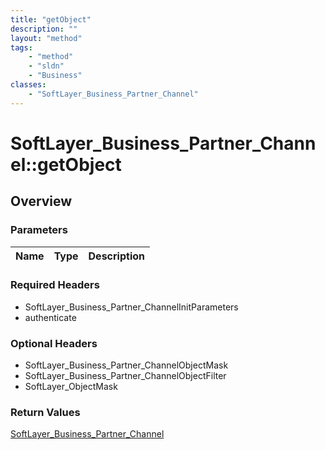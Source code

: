 ```yaml
---
title: "getObject"
description: ""
layout: "method"
tags:
    - "method"
    - "sldn"
    - "Business"
classes:
    - "SoftLayer_Business_Partner_Channel"
---
```

# SoftLayer_Business_Partner_Channel::getObject
## Overview 


### Parameters 
|Name | Type | Description |
| --- | --- | --- |


### Required Headers
* SoftLayer_Business_Partner_ChannelInitParameters
* authenticate

### Optional Headers
* SoftLayer_Business_Partner_ChannelObjectMask
* SoftLayer_Business_Partner_ChannelObjectFilter
* SoftLayer_ObjectMask

### Return Values
<a href='/reference/datatypes/SoftLayer_Business_Partner_Channel'>SoftLayer_Business_Partner_Channel </a>
